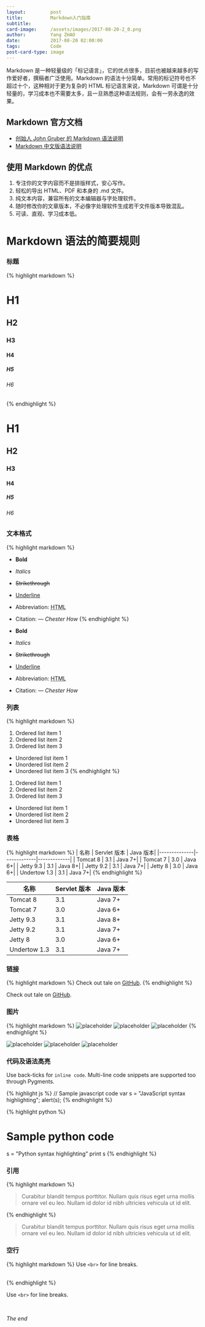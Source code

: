 ```yaml
---
layout:         post
title:          Markdown入门指南
subtitle:       
card-image:     /assets/images/2017-08-20-2_0.png
author:         Yang ZHAO
date:           2017-08-20 02:00:00
tags:           Code
post-card-type: image
---
```


Markdown 是一种轻量级的「标记语言」，它的优点很多，目前也被越来越多的写作爱好者，撰稿者广泛使用。Markdown 的语法十分简单。常用的标记符号也不超过十个，这种相对于更为复杂的 HTML 标记语言来说，Markdown 可谓是十分轻量的，学习成本也不需要太多，且一旦熟悉这种语法规则，会有一劳永逸的效果。

## Markdown 官方文档

* [创始人 John Gruber 的 Markdown 语法说明](https://daringfireball.net/projects/markdown/syntax)
* [Markdown 中文版语法说明](http://wowubuntu.com/markdown/#list)

## 使用 Markdown 的优点

1. 专注你的文字内容而不是排版样式，安心写作。
2. 轻松的导出 HTML、PDF 和本身的 .md 文件。
3. 纯文本内容，兼容所有的文本编辑器与字处理软件。
4. 随时修改你的文章版本，不必像字处理软件生成若干文件版本导致混乱。
5. 可读、直观、学习成本低。

# Markdown 语法的简要规则

### 标题
{% highlight markdown %}
# H1
## H2
### H3
#### H4
##### H5
###### H6
{% endhighlight %}

# H1
## H2
### H3
#### H4
##### H5
###### H6

### 文本格式
{% highlight markdown %}
- **Bold**
- _Italics_
- ~~Strikethrough~~
- <ins>Underline</ins>
- Abbreviation: <abbr title="HyperText Markup Language">HTML</abbr>
- Citation: <cite>&mdash; Chester How</cite>
{% endhighlight %}

- **Bold**
- _Italics_
- ~~Strikethrough~~
- <ins>Underline</ins>
- Abbreviation: <abbr title="HyperText Markup Language">HTML</abbr>
- Citation: <cite>&mdash; Chester How</cite>

### 列表
{% highlight markdown %}
1. Ordered list item 1
2. Ordered list item 2
3. Ordered list item 3

* Unordered list item 1
* Unordered list item 2
* Unordered list item 3
{% endhighlight %}

1. Ordered list item 1
2. Ordered list item 2
3. Ordered list item 3

* Unordered list item 1
* Unordered list item 2
* Unordered list item 3

### 表格
{% highlight markdown %}
| 名称          | Servlet 版本 | Java 版本|
|--------------|-------------|-------------|
| Tomcat 8     | 3.1         | Java 7+|
| Tomcat 7     | 3.0         | Java 6+|
| Jetty 9.3    | 3.1         | Java 8+|
| Jetty 9.2    | 3.1         | Java 7+|
| Jetty 8      | 3.0         | Java 6+|
| Undertow 1.3 | 3.1         | Java 7+|
{% endhighlight %}

| 名称          | Servlet 版本 | Java 版本|
|--------------|-------------|-------------|
| Tomcat 8     | 3.1         | Java 7+|
| Tomcat 7     | 3.0         | Java 6+|
| Jetty 9.3    | 3.1         | Java 8+|
| Jetty 9.2    | 3.1         | Java 7+|
| Jetty 8      | 3.0         | Java 6+|
| Undertow 1.3 | 3.1         | Java 7+|

### 链接
{% highlight markdown %}
Check out tale on [GitHub](https://github.com/chesterhow/tale).
{% endhighlight %}

Check out tale on [GitHub](https://github.com/chesterhow/tale).

### 图片
{% highlight markdown %}
![placeholder](https://placehold.it/800x400 "Large example image")
![placeholder](https://placehold.it/400x200 "Medium example image")
![placeholder](https://placehold.it/200x200 "Small example image")
{% endhighlight %}

![placeholder](https://placehold.it/800x400 "Large example image")
![placeholder](https://placehold.it/400x200 "Medium example image")
![placeholder](https://placehold.it/200x200 "Small example image")

### 代码及语法高亮
Use back-ticks for `inline code`. Multi-line code snippets are supported too through Pygments.

{% highlight js %}
// Sample javascript code
var s = "JavaScript syntax highlighting";
alert(s);
{% endhighlight %}

{% highlight python %}
# Sample python code
s = "Python syntax highlighting"
print s
{% endhighlight %}

### 引用
{% highlight markdown %}
> Curabitur blandit tempus porttitor. Nullam quis risus eget urna mollis ornare vel eu leo. Nullam id dolor id nibh ultricies vehicula ut id elit.

{% endhighlight %}

> Curabitur blandit tempus porttitor. Nullam quis risus eget urna mollis ornare vel eu leo. Nullam id dolor id nibh ultricies vehicula ut id elit.

### 空行
{% highlight markdown %}
Use `<br>` for line breaks.

<br>
{% endhighlight %}

Use `<br>` for line breaks.

<br>

_The end_

